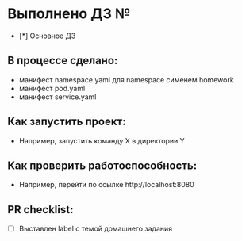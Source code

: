 # Выполнено ДЗ №

 - [*] Основное ДЗ

## В процессе сделано:
 - манифест namespace.yaml для namespace сименем homework
 -  манифест pod.yaml
 -  манифест service.yaml

## Как запустить проект:
 - Например, запустить команду X в директории Y

## Как проверить работоспособность:
 - Например, перейти по ссылке http://localhost:8080

## PR checklist:
 - [ ] Выставлен label с темой домашнего задания
